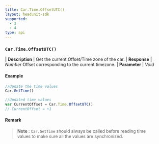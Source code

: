 ```yaml
---
title: Car.Time.OffsetUTC()
layout: headunit-sdk
supported:
  - 3
  - 4
type: api
---
```


### `Car.Time.OffsetUTC()`

| **Description** | Get the current Offset/Time zone of the car.
| **Response** | *Number*  Offset corresponding to the current timezone.
| **Parameter**   | *Void*

#### Example

```javascript
//Update the time values
Car.GetTime()

//Updated time values
var CurrentOffset = Car.Time.OffsetUTC()
// CurrentOffset = +1
```

#### Remark

>**Note :** `Car.GetTime` should always be called before reading time values to make sure all the values are synchronized.